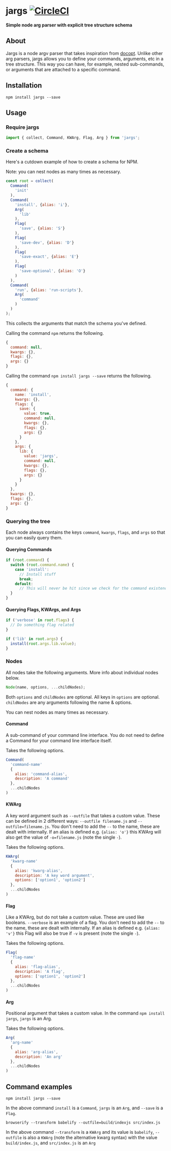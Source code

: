 # jargs [![CircleCI](https://circleci.com/gh/JakeSidSmith/jargs.svg?style=svg)](https://circleci.com/gh/JakeSidSmith/jargs)
**Simple node arg parser with explicit tree structure schema**

## About

Jargs is a node argv parser that takes inspiration from [docopt](http://docopt.org/).
Unlike other arg parsers, jargs allows you to define your commands, arguments, etc in a tree structure.
This way you can have, for example, nested sub-commands, or arguments that are attached to a specific command.

## Installation

```shell
npm install jargs --save
```

## Usage

### Require jargs

```javascript
import { collect, Command, KWArg, Flag, Arg } from 'jargs';
```

### Create a schema

Here's a cutdown example of how to create a schema for NPM.

Note: you can nest nodes as many times as necessary.

```javascript
const root = collect(
  Command(
    'init'
  ),
  Command(
    'install', {alias: 'i'},
    Arg(
      'lib'
    ),
    Flag(
      'save', {alias: 'S'}
    ),
    Flag(
      'save-dev', {alias: 'D'}
    ),
    Flag(
      'save-exact', {alias: 'E'}
    ),
    Flag(
      'save-optional', {alias: 'O'}
    )
  ),
  Command(
    'run', {alias: 'run-scripts'},
    Arg(
      'command'
    )
  )
);
```

This collects the arguments that match the schema you've defined.

Calling the command `npm` returns the following.

```javascript
{
  command: null,
  kwargs: {},
  flags: {},
  args: {}
}
```

Calling the command `npm install jargs --save` returns the following.

```javascript
{
  command: {
    name: 'install',
    kwargs: {},
    flags: {
      save: {
        value: true,
        command: null,
        kwargs: {},
        flags: {},
        args: {}
      }
    },
    args: {
      lib: {
        value: 'jargs',
        command: null,
        kwargs: {},
        flags: {},
        args: {}
      }
    }
  },
  kwargs: {},
  flags: {},
  args: {}
}
```

### Querying the tree

Each node always contains the keys `command`, `kwargs`, `flags`, and `args` so that you can easily query them.

#### Querying Commands

```javascript
if (root.command) {
  switch (root.command.name) {
    case 'install':
      // Install stuff
      break;
    default:
      // This will never be hit since we check for the command existence first
  }
}
```

#### Querying Flags, KWArgs, and Args

```javascript
if ('verbose' in root.flags) {
  // Do something flag related
}
```

```javascript
if ('lib' in root.args) {
  install(root.args.lib.value);
}
```

### Nodes

All nodes take the following arguments. More info about individual nodes below.

```javascript
Node(name, options, ...childNodes);
```

Both `options` and `childNodes` are optional.
All keys in `options` are optional.
`childNodes` are any arguments following the name & options.

You can nest nodes as many times as necessary.

#### Command

A sub-command of your command line interface.
You do not need to define a Command for your command line interface itself.

Takes the following options.

```javascript
Command(
  'command-name'
  {
    alias: 'command-alias',
    description: 'A command'
  },
  ...childNodes
)
```

#### KWArg

A key word argument such as `--outfile` that takes a custom value.
These can be defined in 2 different ways: `--outfile filename.js` and `--outfile=filename.js`.
You don't need to add the `--` to the name, these are dealt with internally.
If an alias is defined e.g. `{alias: 'o'}` this KWArg will also get the value of `-o=filename.js` (note the single `-`).

Takes the following options.

```javascript
KWArg(
  'kwarg-name'
  {
    alias: 'kwarg-alias',
    description: 'A key word argument',
    options: ['option1', 'option2']
  },
  ...childNodes
)
```

#### Flag

Like a KWArg, but do not take a custom value. These are used like booleans.
`--verbose` is an example of a flag.
You don't need to add the `--` to the name, these are dealt with internally.
If an alias is defined e.g. `{alias: 'v'}` this Flag will also be true if `-v` is present (note the single `-`).

Takes the following options.

```javascript
Flag(
  'flag-name'
  {
    alias: 'flag-alias',
    description: 'A flag',
    options: ['option1', 'option2']
  },
  ...childNodes
)
```

#### Arg

Positional argument that takes a custom value.
In the command `npm install jargs`, `jargs` is an Arg.

Takes the following options.

```javascript
Arg(
  'arg-name'
  {
    alias: 'arg-alias',
    description: 'An arg'
  },
  ...childNodes
)
```

## Command examples

```shell
npm install jargs --save
```

In the above command `install` is a `Command`, `jargs` is an `Arg`, and `--save` is a `Flag`.

```shell
browserify --transform babelify --outfile=build/indexjs src/index.js
```

In the above command `--transform` is a `KWArg` and its value is `babelify`,
`--outfile` is also a `KWArg` (note the alternative kwarg syntax) with the value `build/index.js`,
and `src/index.js` is an `Arg`
